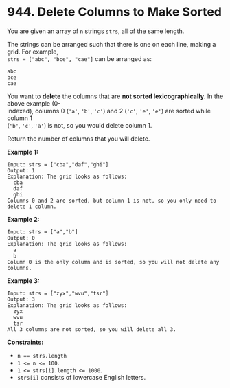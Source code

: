 # 944. Delete Columns to Make Sorted

You are given an array of `n` strings `strs`, all of the same length.

The strings can be arranged such that there is one on each line, making a grid. For example,  
`strs = ["abc", "bce", "cae"]` can be arranged as:

    abc
    bce
    cae

You want to **delete** the columns that are **not sorted lexicographically**. In the above example (0-  
indexed), columns 0 (`'a'`, `'b'`, `'c'`) and 2 (`'c'`, `'e'`, `'e'`) are sorted while column 1  
(`'b'`, `'c'`, `'a'`) is not, so you would delete column 1.

Return the number of columns that you will delete.

**Example 1:**

    Input: strs = ["cba","daf","ghi"]
    Output: 1
    Explanation: The grid looks as follows:
      cba
      daf
      ghi
    Columns 0 and 2 are sorted, but column 1 is not, so you only need to delete 1 column.

**Example 2:**

    Input: strs = ["a","b"]
    Output: 0
    Explanation: The grid looks as follows:
      a
      b
    Column 0 is the only column and is sorted, so you will not delete any columns.

**Example 3:**

    Input: strs = ["zyx","wvu","tsr"]
    Output: 3
    Explanation: The grid looks as follows:
      zyx
      wvu
      tsr
    All 3 columns are not sorted, so you will delete all 3.

**Constraints:**

- `n == strs.length`
- `1 <= n <= 100`.
- `1 <= strs[i].length <= 1000`.
- `strs[i]` consists of lowercase English letters.
